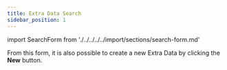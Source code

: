 ```yaml
---
title: Extra Data Search 
sidebar_position: 1
---
```


import SearchForm from './../../../../import/sections/search-form.md'

<SearchForm />

From this form, it is also possible to create a new Extra Data by clicking the **New** button.